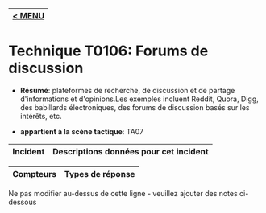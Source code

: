|[< MENU](../../README.md)|
|---|
# Technique T0106: Forums de discussion

* **Résumé**: plateformes de recherche, de discussion et de partage d'informations et d'opinions.Les exemples incluent Reddit, Quora, Digg, des babillards électroniques, des forums de discussion basés sur les intérêts, etc.

* **appartient à la scène tactique**: TA07


|Incident |Descriptions données pour cet incident |
|-------- |-------------------- |



|Compteurs |Types de réponse |
|-------- |-------------- |


Ne pas modifier au-dessus de cette ligne - veuillez ajouter des notes ci-dessous